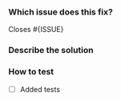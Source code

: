 ### Which issue does this fix?
<!-- Replace {ISSUE} with the issue number you've fixed -->

Closes #{ISSUE}



### Describe the solution
<!-- Add some details about what you did to fix the issue -->



### How to test
<!-- Describe how to test this PR and check the box if you added tests -->

- [ ] Added tests
